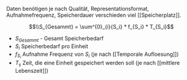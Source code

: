 Daten benötigen je nach Qualität, Representationsformat, Aufnahmefrequenz, Speicherdauer verschieden viel [[Speicherplatz]].

$$\\S_{Gesammt} = \sum^{0}_{i}{S_i} * f_{S_i} * T_{S_i}$$
- $S_{Gesammt}$ - Gesamt Speicherbedarf
- $S_i$ Speicherbedarf pro Einheit
- $f_{S_i}$ Aufnahme Frequenz von $S_i$ (je nach [[Temporale Aufloesung]])
- $T_s$ Zeit, die eine Einheit gespeichert werden soll (je nach [[mittlere Lebenszeit]])